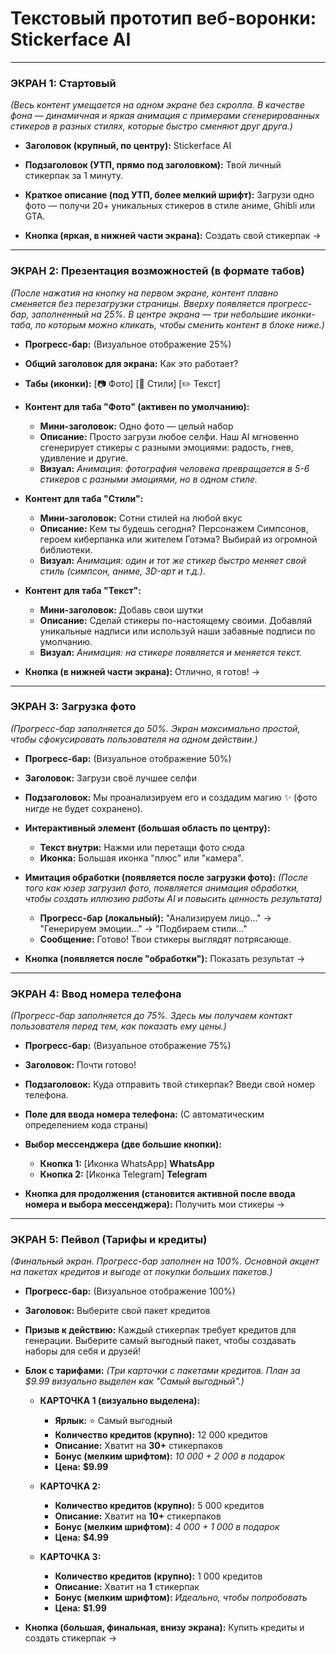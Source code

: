 # Текстовый прототип веб-воронки: Stickerface AI

---

### **ЭКРАН 1: Стартовый**

*(Весь контент умещается на одном экране без скролла. В качестве фона — динамичная и яркая анимация с примерами сгенерированных стикеров в разных стилях, которые быстро сменяют друг друга.)*

- **Заголовок (крупный, по центру):**
  Stickerface AI

- **Подзаголовок (УТП, прямо под заголовком):**
  Твой личный стикерпак за 1 минуту.

- **Краткое описание (под УТП, более мелкий шрифт):**
  Загрузи одно фото — получи 20+ уникальных стикеров в стиле аниме, Ghibli или GTA.

- **Кнопка (яркая, в нижней части экрана):**
  Создать свой стикерпак →

---

### **ЭКРАН 2: Презентация возможностей (в формате табов)**

*(После нажатия на кнопку на первом экране, контент плавно сменяется без перезагрузки страницы. Вверху появляется прогресс-бар, заполненный на 25%. В центре экрана — три небольшие иконки-таба, по которым можно кликать, чтобы сменить контент в блоке ниже.)*

- **Прогресс-бар:**
  (Визуальное отображение 25%)

- **Общий заголовок для экрана:**
  Как это работает?

- **Табы (иконки):**
  [📷 Фото]  [🎨 Стили]  [✏️ Текст]

- **Контент для таба "Фото" (активен по умолчанию):**
  - **Мини-заголовок:** Одно фото — целый набор
  - **Описание:** Просто загрузи любое селфи. Наш AI мгновенно сгенерирует стикеры с разными эмоциями: радость, гнев, удивление и другие.
  - **Визуал:** *Анимация: фотография человека превращается в 5-6 стикеров с разными эмоциями, но в одном стиле.*

- **Контент для таба "Стили":**
  - **Мини-заголовок:** Сотни стилей на любой вкус
  - **Описание:** Кем ты будешь сегодня? Персонажем Симпсонов, героем киберпанка или жителем Готэма? Выбирай из огромной библиотеки.
  - **Визуал:** *Анимация: один и тот же стикер быстро меняет свой стиль (симпсон, аниме, 3D-арт и т.д.).*

- **Контент для таба "Текст":**
  - **Мини-заголовок:** Добавь свои шутки
  - **Описание:** Сделай стикеры по-настоящему своими. Добавляй уникальные надписи или используй наши забавные подписи по умолчанию.
  - **Визуал:** *Анимация: на стикере появляется и меняется текст.*

- **Кнопка (в нижней части экрана):**
  Отлично, я готов! →

---

### **ЭКРАН 3: Загрузка фото**

*(Прогресс-бар заполняется до 50%. Экран максимально простой, чтобы сфокусировать пользователя на одном действии.)*

- **Прогресс-бар:**
  (Визуальное отображение 50%)

- **Заголовок:**
  Загрузи своё лучшее селфи

- **Подзаголовок:**
  Мы проанализируем его и создадим магию ✨ (фото нигде не будет сохранено).

- **Интерактивный элемент (большая область по центру):**
  - **Текст внутри:** Нажми или перетащи фото сюда
  - **Иконка:** Большая иконка "плюс" или "камера".

- **Имитация обработки (появляется после загрузки фото):**
  *(После того как юзер загрузил фото, появляется анимация обработки, чтобы создать иллюзию работы AI и повысить ценность результата)*
  - **Прогресс-бар (локальный):** "Анализируем лицо..." → "Генерируем эмоции..." → "Подбираем стили..."
  - **Сообщение:** Готово! Твои стикеры выглядят потрясающе.

- **Кнопка (появляется после "обработки"):**
  Показать результат →

---

### **ЭКРАН 4: Ввод номера телефона**

*(Прогресс-бар заполняется до 75%. Здесь мы получаем контакт пользователя перед тем, как показать ему цены.)*

- **Прогресс-бар:**
  (Визуальное отображение 75%)

- **Заголовок:**
  Почти готово!

- **Подзаголовок:**
  Куда отправить твой стикерпак? Введи свой номер телефона.

- **Поле для ввода номера телефона:**
  (С автоматическим определением кода страны)

- **Выбор мессенджера (две большие кнопки):**
  - **Кнопка 1:** [Иконка WhatsApp] **WhatsApp**
  - **Кнопка 2:** [Иконка Telegram] **Telegram**

- **Кнопка для продолжения (становится активной после ввода номера и выбора мессенджера):**
  Получить мои стикеры →

---

### **ЭКРАН 5: Пейвол (Тарифы и кредиты)**

*(Финальный экран. Прогресс-бар заполнен на 100%. Основной акцент на пакетах кредитов и выгоде от покупки больших пакетов.)*

- **Прогресс-бар:**
  (Визуальное отображение 100%)

- **Заголовок:**
  Выберите свой пакет кредитов

- **Призыв к действию:**
  Каждый стикерпак требует кредитов для генерации. Выберите самый выгодный пакет, чтобы создавать наборы для себя и друзей!

- **Блок с тарифами:**
  *(Три карточки с пакетами кредитов. План за $9.99 визуально выделен как "Самый выгодный".)*

  - **КАРТОЧКА 1 (визуально выделена):**
    - **Ярлык:** ⭐ Самый выгодный
    - **Количество кредитов (крупно):** 12 000 кредитов
    - **Описание:** Хватит на **30+** стикерпаков
    - **Бонус (мелким шрифтом):** *10 000 + 2 000 в подарок*
    - **Цена:** **$9.99**

  - **КАРТОЧКА 2:**
    - **Количество кредитов (крупно):** 5 000 кредитов
    - **Описание:** Хватит на **10+** стикерпаков
    - **Бонус (мелким шрифтом):** *4 000 + 1 000 в подарок*
    - **Цена:** **$4.99**

  - **КАРТОЧКА 3:**
    - **Количество кредитов (крупно):** 1 000 кредитов
    - **Описание:** Хватит на **1** стикерпак
    - **Бонус (мелким шрифтом):** *Идеально, чтобы попробовать*
    - **Цена:** **$1.99**

- **Кнопка (большая, финальная, внизу экрана):**
  Купить кредиты и создать стикерпак →